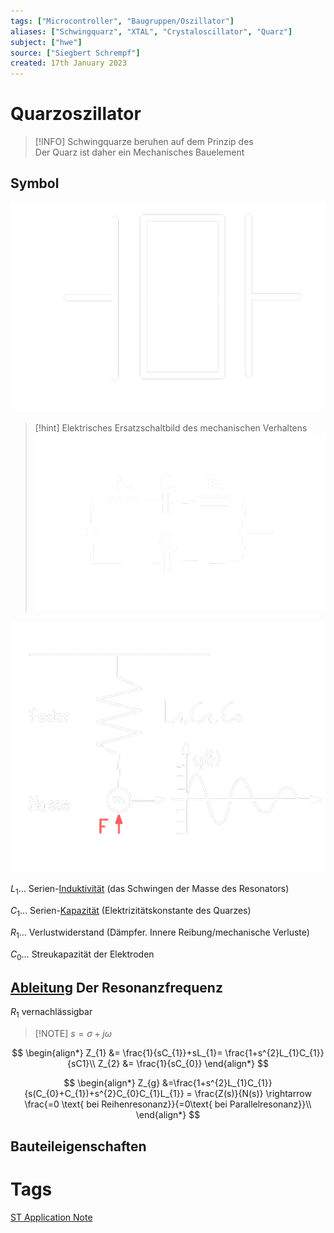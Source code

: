```yaml
---
tags: ["Microcontroller", "Baugruppen/Oszillator"]
aliases: ["Schwingquarz", "XTAL", "Crystaloscillator", "Quarz"]
subject: ["hwe"]
source: ["Siegbert Schrempf"]
created: 17th January 2023
---
```


# Quarzoszillator

> [!INFO] Schwingquarze beruhen auf dem Prinzip des [](../../Messtechnik/Piezoelektrik.md#Piezoelektrischer%20Effekt|Piezoelektrischen%20Effekts)  
> Der Quarz ist daher ein Mechanisches Bauelement 

## Symbol

![500](../assets/quarz.png)

> [!hint] Elektrisches Ersatzschaltbild des mechanischen Verhaltens  
> ![500](../assets/elek_esb_quarz.png)

![400](../assets/quarz_mechschwing.png)

$L_{1}\dots$ Serien-[Induktivität](../../Elektrodynamik/Induktivitäten.md) (das Schwingen der Masse des Resonators)

$C_{1}\dots$ Serien-[Kapazität](../../Elektrodynamik/Kapazität.md) (Elektrizitätskonstante des Quarzes)

$R_{1}\dots$ Verlustwiderstand (Dämpfer. Innere Reibung/mechanische Verluste)

$C_{0}\dots$ Streukapazität der Elektroden

## [Ableitung](../../Mathe/mathe%20(3)/Differenzialrechnung.md) Der Resonanzfrequenz

$R_{1}$ vernachlässigbar

> [!NOTE] $s=\sigma+j\omega$

$$
\begin{align*}
Z_{1} &= \frac{1}{sC_{1}}+sL_{1}= \frac{1+s^{2}L_{1}C_{1}}{sC1}\\
Z_{2} &= \frac{1}{sC_{0}}
\end{align*}
$$

$$
\begin{align*}
Z_{g} &=\frac{1+s^{2}L_{1}C_{1}}{s(C_{0}+C_{1})+s^{2}C_{0}C_{1}L_{1}} = \frac{Z(s)}{N(s)} \rightarrow \frac{=0 \text{ bei Reihenresonanz}}{=0\text{ bei Parallelresonanz}}\\
\end{align*}
$$

## Bauteileigenschaften

# Tags

[ST Application Note](https://www.st.com/resource/en/application_note/an2867-oscillator-design-guide-for-stm8afals-stm32-mcus-and-mpus-stmicroelectronics.pdf)
